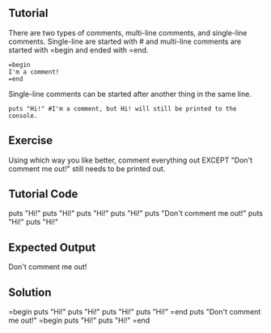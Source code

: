 Tutorial
--------
There are two types of comments, multi-line comments, and single-line comments. Single-line are started with # and multi-line comments are started with =begin and ended with =end.

    =begin
    I'm a comment!
    =end

Single-line comments can be started after another thing in the same line.

    puts "Hi!" #I'm a comment, but Hi! will still be printed to the console.



Exercise
--------
Using which way you like better, comment everything out EXCEPT "Don't comment me out!" still needs to be printed out.

Tutorial Code
-------------
puts "Hi!"
puts "Hi!"
puts "Hi!"
puts "Hi!"
puts "Don't comment me out!"
puts "Hi!"
puts "Hi!"

Expected Output
---------------
Don't comment me out!

Solution
--------

=begin
puts "Hi!"
puts "Hi!"
puts "Hi!"
puts "Hi!"
=end
puts "Don't comment me out!"
=begin
puts "Hi!"
puts "Hi!"
=end
